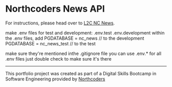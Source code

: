 # Northcoders News API

For instructions, please head over to [L2C NC News]().

make .env files for test and development:
    .env.test
    .env.development
within the .env files, add 
    PGDATABASE = nc_news // to the development
    PGDATABASE = nc_news_test // to the test

make sure they're mentioned inthe .gitignore file
    you can use .env.* for all .env files
    just double check to make sure it's there



--- 

This portfolio project was created as part of a Digital Skills Bootcamp in Software Engineering provided by [Northcoders](https://northcoders.com/)

